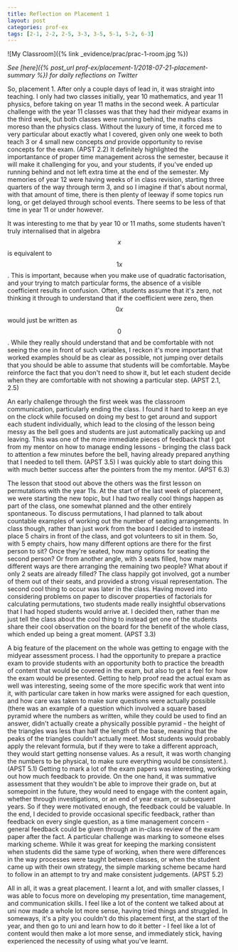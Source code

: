 ```yaml
---
title: Reflection on Placement 1
layout: post
categories: prof-ex 
tags: [2-1, 2-2, 2-5, 3-3, 3-5, 5-1, 5-2, 6-3]
---
```

![My Classroom]({% link _evidence/prac/prac-1-room.jpg %})

*See [here]({% post_url prof-ex/placement-1/2018-07-21-placement-summary %}) for daily reflections on Twitter*

So, placement 1. After only a couple days of lead in, it was straight into teaching. I only had two classes initially, year 10 mathematics, and year 11 physics, before taking on year 11 maths in the second week. A particular challenge with the year 11 classes was that they had their midyear exams in the third week, but both classes were running behind, the maths class moreso than the physics class. Without the luxury of time, it forced me to very particular about exactly what I covered, given only one week to both teach 3 or 4 small new concepts *and* provide opportunity to revise concepts for the exam. (APST 2.2) It definitely highlighted the importantance of proper time management across the semester, because it will make it challenging for you, and your students, if you've ended up running behind and not left extra time at the end of the semester. My memories of year 12 were having weeks of in class revision, starting three quarters of the way through term 3, and so I imagine if that's about normal, with that amount of time, there is then plenty of leeway if some topics run long, or get delayed through school events. There seems to be less of that time in year 11 or under however. 

It was interesting to me that by year 10 or 11 maths, some students haven't truly internalised that in algebra $$x$$ is equivalent to $$1x$$. This is important, because when you make use of quadratic factorisation, and your trying to match particular forms, the absence of a visible coefficient results in confusion. Often, students assume that it's zero, not thinking it through to understand that if the coefficient were zero, then $$0x$$ would just be written as $$0$$. While they really should understand that and be comfortable with not seeing the one in front of such variables, I reckon it's more important that worked examples should be as clear as possible, not jumping over details that you should be able to assume that students will be comfortable. Maybe reinforce the fact that you don't need to show it, but let each student decide when they are comfortable with not showing a particular step. (APST 2.1, 2.5)

An early challenge through the first week was the classroom communication, particularly ending the class. I found it hard to keep an eye on the clock while focused on doing my best to get around and support each student individually, which lead to the closing of the lesson being messy as the bell goes and students are just automatically packing up and leaving. This was one of the more immediate pieces of feedback that I got from my mentor on how to manage ending lessons - bringing the class back to attention a few minutes before the bell, having already prepared anything that I needed to tell them. (APST 3.5) I was quickly able to start doing this with much better success after the pointers from the my mentor. (APST 6.3)

The lesson that stood out above the others was the first lesson on permutations with the year 11s. At the start of the last week of placement, we were starting the new topic, but I had two really cool things happen as part of the class, one somewhat planned and the other entirely spontaneous. To discuss permutations, I had planned to talk about countable examples of working out the number of seating arrangements. In class though, rather than just work from the board I decided to instead place 5 chairs in front of the class, and got volunteers to sit in them. So, with 5 empty chairs, how many different options are there for the first person to sit? Once they're seated, how many options for seating the second person? Or from another angle, with 3 seats filled, how many different ways are there arranging the remaining two people? What about if only 2 seats are already filled? The class happily got involved, got a number of them out of their seats, and provided a strong visual representation. The second cool thing to occur was later in the class. Having moved into considering problems on paper to discover properties of factorials for calculating permutations, two students made really insightful observations that I had hoped students would arrive at. I decided then, rather than me just tell the class about the cool thing to instead get one of the students share their cool observation on the board for the benefit of the whole class, which ended up being a great moment. (APST 3.3) 

A big feature of the placement on the whole was getting to engage with the midyear assessment process. I had the opportunity to prepare a practice exam to provide students with an opportunity both to practice the breadth of content that would be covered in the exam, but also to get a feel for how the exam would be presented. Getting to help proof read the actual exam as well was interesting, seeing some of the more specific work that went into it, with particular care taken in how marks were assigned for each question, and how care was taken to make sure questions were actually possible (there was an example of a question which involved a square based pyramid where the numbers as written, while they could be used to find an answer, didn't actually create a physically possible pyramid - the height of the triangles was less than half the length of the base, meaning that the peaks of the triangles couldn't actually meet. Most students would probably apply the relevant formula, but if they were to take a different approach, they would start getting nonsense values. As a result, it was worth changing the numbers to be physical, to make sure everything would be consistent.). (APST 5.1) Getting to mark a lot of the exam papers was interesting, working out how much feedback to provide. On the one hand, it was summative assessment that they wouldn't be able to improve their grade on, but at somepoint in the future, they would need to engage with the content again, whether through investigations, or an end of year exam, or subsequent years. So if they were motivated enough, the feedback could be valuable. In the end, I decided to provide occasional specific feedback, rather than feedback on every single question, as a time management concern - general feedback could be given through an in-class review of the exam paper after the fact. A particular challenge was marking to someone elses marking scheme. While it was great for keeping the marking consistent when students did the same type of working, when there were differences in the way processes were taught between classes, or when the student came up with their own strategy, the simple marking scheme became hard to follow in an attempt to try and make consistent judgements. (APST 5.2)

All in all, it was a great placement. I learnt a lot, and with smaller classes, I was able to focus more on developing my presentation, time management, and communication skills. I feel like a lot of the content we talked about at uni now made a whole lot more sense, having tried things and struggled. In someways, it's a pity you couldn't do this placement first, at the start of the year, and then go to uni and learn how to do it better - I feel like a lot of content would then make a lot more sense, and immediately stick, having experienced the necessity of using what you've learnt. 